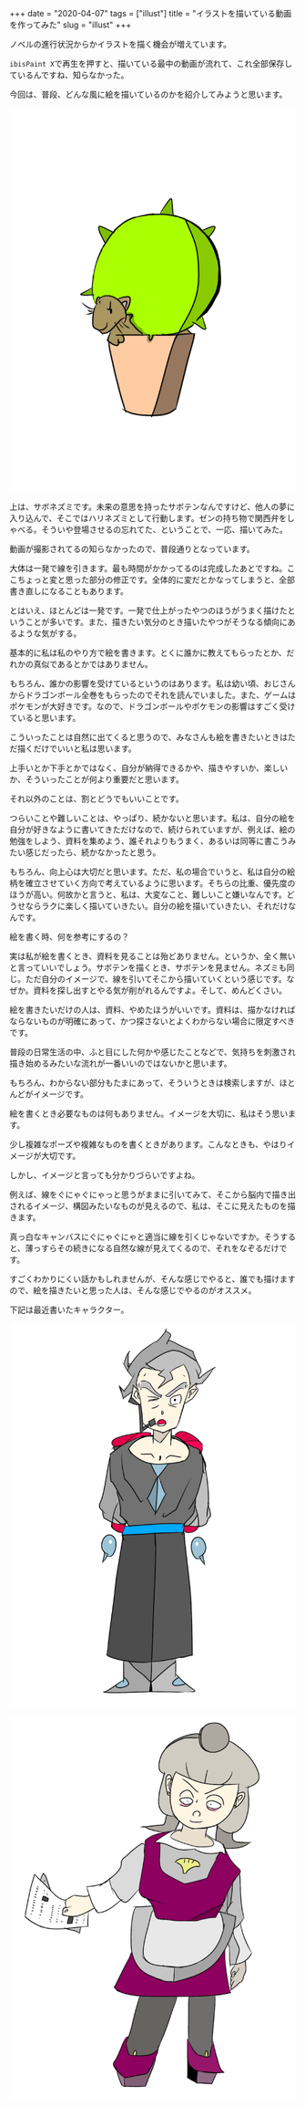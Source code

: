 +++
date = "2020-04-07"
tags = ["illust"]
title = "イラストを描いている動画を作ってみた"
slug = "illust"
+++

ノベルの進行状況からかイラストを描く機会が増えています。

`ibisPaint X`で再生を押すと、描いている最中の動画が流れて、これ全部保存しているんですね、知らなかった。

今回は、普段、どんな風に絵を描いているのかを紹介してみようと思います。

![](/img/game/m_sabonezumi.png)

上は、サボネズミです。未来の意思を持ったサボテンなんですけど、他人の夢に入り込んで、そこではハリネズミとして行動します。ゼンの持ち物で関西弁をしゃべる。そういや登場させるの忘れてた、ということで、一応、描いてみた。

動画が撮影されてるの知らなかったので、普段通りとなっています。

大体は一発で線を引きます。最も時間がかかってるのは完成したあとですね。ここちょっと変と思った部分の修正です。全体的に変だとかなってしまうと、全部書き直しになることもあります。

とはいえ、ほとんどは一発です。一発で仕上がったやつのほうがうまく描けたということが多いです。また、描きたい気分のとき描いたやつがそうなる傾向にあるような気がする。

基本的に私は私のやり方で絵を書きます。とくに誰かに教えてもらったとか、だれかの真似であるとかではありません。

もちろん、誰かの影響を受けているというのはあります。私は幼い頃、おじさんからドラゴンボール全巻をもらったのでそれを読んでいました。また、ゲームはポケモンが大好きです。なので、ドラゴンボールやポケモンの影響はすごく受けていると思います。

こういったことは自然に出てくると思うので、みなさんも絵を書きたいときはただ描くだけでいいと私は思います。

上手いとか下手とかではなく、自分が納得できるかや、描きやすいか、楽しいか、そういったことが何より重要だと思います。

それ以外のことは、割とどうでもいいことです。

つらいことや難しいことは、やっぱり、続かないと思います。私は、自分の絵を自分が好きなように書いてきただけなので、続けられていますが、例えば、絵の勉強をしよう、資料を集めよう、誰それよりもうまく、あるいは同等に書こうみたい感じだったら、続かなかったと思う。

もちろん、向上心は大切だと思います。ただ、私の場合でいうと、私は自分の絵柄を確立させていく方向で考えているように思います。そちらの比重、優先度のほうが高い。何故かと言うと、私は、大変なこと、難しいこと嫌いなんです。どうせならラクに楽しく描いていきたい。自分の絵を描いていきたい、それだけなんです。

絵を書く時、何を参考にするの？

実は私が絵を書くとき、資料を見ることは殆どありません。というか、全く無いと言っていいでしょう。サボテンを描くとき、サボテンを見ません。ネズミも同じ。ただ自分のイメージで、線を引いてそこから描いていくという感じです。なぜか。資料を探し出すとやる気が削がれるんですよ。そして、めんどくさい。

絵を書きたいだけの人は、資料、やめたほうがいいです。資料は、描かなければならないものが明確にあって、かつ探さないとよくわからない場合に限定すべきです。

普段の日常生活の中、ふと目にした何かや感じたことなどで、気持ちを刺激され描き始めるみたいな流れが一番いいのではないかと思います。

もちろん、わからない部分もたまにあって、そういうときは検索しますが、ほとんどがイメージです。

絵を書くとき必要なものは何もありません。イメージを大切に、私はそう思います。

少し複雑なポーズや複雑なものを書くときがあります。こんなときも、やはりイメージが大切です。

しかし、イメージと言っても分かりづらいですよね。

例えば、線をぐにゃぐにゃっと思うがままに引いてみて、そこから脳内で描き出されるイメージ、構図みたいなものが見えるので、私は、そこに見えたものを描きます。

真っ白なキャンバスにぐにゃぐにゃと適当に線を引くじゃないですか。そうすると、薄っすらその続きになる自然な線が見えてくるので、それをなぞるだけです。

すごくわかりにくい話かもしれませんが、そんな感じでやると、誰でも描けますので、絵を描きたいと思った人は、そんな感じでやるのがオススメ。

下記は最近書いたキャラクター。

![](/img/game/c_ripo.png)

![](/img/game/c_kakiko.png)

